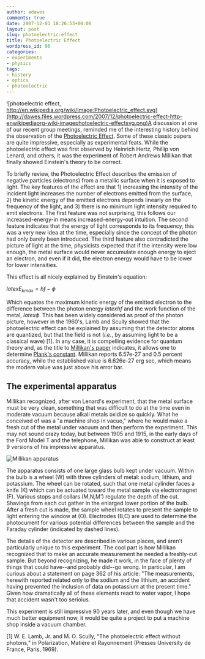 ```yaml
---
author: adawes
comments: true
date: 2007-12-03 18:26:53+00:00
layout: post
slug: photoelectric-effect
title: Photoelectric Effect
wordpress_id: 96
categories:
- experiments
- physics
tags:
- history
- optics
- photoelectric
---
```


![photoelectric effect, http://en.wikipedia.org/wiki/Image:Photoelectric_effect.svg](http://dawes.files.wordpress.com/2007/12/photoelectric-effect-http-enwikipediaorg-wiki-imagephotoelectric-effectsvg.png)A discussion at one of our recent group meetings, reminded me of the interesting history behind the observation of the [Photoelectric Effect](http://en.wikipedia.org/wiki/Photoelectric_effect). Some of these classic papers are quite impressive, especially as experimental feats. While the photoelectric effect was first observed by Heinrich Hertz, Phillip von Lenard, and others, it was the experiment of Robert Andrews Millikan that finally showed Einstein's theory to be correct.




<!-- more -->



To briefly review, the Photoelectric Effect describes the emission of negative particles (electrons) from a metallic surface when it is exposed to light. The key features of the effect are that 1) increasing the intensity of the incident light increases the number of electrons emitted from the surface, 2) the kinetic energy of the emitted electrons depends linearly on the frequency of the light, and 3) there is no minimum light intensity required to emit electrons. The first feature was not surprising, this follows our increased-energy-in means increased-energy-out intuition. The second feature indicates that the energy of light corresponds to its frequency, this was a very new idea at the time, especially since the concept of the photon had only barely been introduced. The third feature also contradicted the picture of light at the time, physicists expected that if the intensity were low enough, the metal surface would never accumulate enough energy to eject an electron, and even if it did, the electron energy would have to be lower for lower intensities.





This effect is all nicely explained by Einstein's equation:



$latex E_{kmax}=hf-\phi$



Which equates the maximum kinetic energy of the emitted electron to the difference between the photon energy $latex hf$ and the work function of the metal, $latex \phi$. This has been widely considered as proof of the photon picture, however in the 1960's, Lamb and Scully showed that the photoelectric effect can be explained by assuming that the detector atoms are quantized, but that the field is not (_i.e._, by assuming light to be a classical wave) [1]. In any case, it is compelling evidence for quantum theory and, as the title to [Millikan's paper](http://prola.aps.org/abstract/PR/v7/i3/p355_1) indicates, it allows one to determine [Plank's constant](http://en.wikipedia.org/wiki/Planck_constant). Millikan reports 6.57e-27 and 0.5 percent accuracy, while the established value is 6.626e-27 erg sec, which means the modern value was just above his error bar.





## The experimental apparatus




Millikan recognized, after von Lenard's experiment, that the metal surface must be very clean, something that was difficult to do at the time even in moderate vacuum because alkali metals oxidize so quickly. What he conceived of was a "a machine shop in vacuo," where he would make a fresh cut of the metal under vacuum and then perform the experiment. This may not sound crazy today, but between 1905 and 1915, in the early days of the Ford Model T and the telephone, Millikan was able to construct at least 9 versions of his impressive apparatus.



![Millikan apparatus](http://dawes.files.wordpress.com/2007/12/millikan-apparatus.png)



The apparatus consists of one large glass bulb kept under vacuum. Within the bulb is a wheel (W) with three cylinders of metal: sodium, lithium, and potassium. The wheel can be rotated, such that one metal cylinder faces a knife (K) which can be actuated toward the metal sample via electromagnet (F). Various stops and collars (M,N,M') regulate the depth of the cut. Shavings from each cut gather in the enlarged lower portion of the bulb. After a fresh cut is made, the sample wheel rotates to present the sample to light entering the window at (O). Electrodes (B,C) are used to determine the photocurrent for various potential differences between the sample and the Faraday cylinder (indicated by dashed lines).





The details of the detector are described in various places, and aren't particularly unique to this experiment. The cool part is how Millikan recognized that to make an accurate measurement he needed a freshly-cut sample. But beyond recognizing, he made it work, in the face of plenty of things that could have--and probably did--go wrong. In particular, I am curious about a statement on page 362 of his article: "The measurements, herewith reported related only to the sodium and the lithium, an accident having prevented the inclusion of data on potassium at the present time." Given how dramatically all of these elements react to water vapor, I hope that accident wasn't too serioius.





This experiment is still impressive 90 years later, and even though we have much better equipment now, it would be quite a project to put a machine shop inside a vacuum chamber.





[1] W. E. Lamb, Jr. and M. O. Scully, "The photoelectric effect without photons," in Polarization, Matière et Rayonnement (Presses University de France, Paris, 1969).

